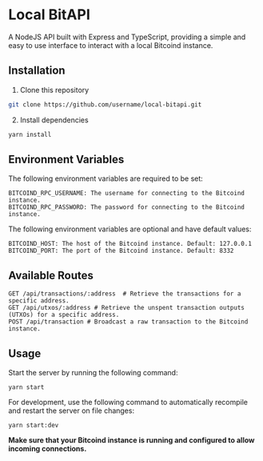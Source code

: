 # Local BitAPI

A NodeJS API built with Express and TypeScript, providing a simple and easy to use interface to interact with a local Bitcoind instance.

## Installation
1. Clone this repository
```sh
git clone https://github.com/username/local-bitapi.git
```

2. Install dependencies
```sh
yarn install
```

## Environment Variables
The following environment variables are required to be set:

```
BITCOIND_RPC_USERNAME: The username for connecting to the Bitcoind instance.
BITCOIND_RPC_PASSWORD: The password for connecting to the Bitcoind instance.
```
The following environment variables are optional and have default values:

```
BITCOIND_HOST: The host of the Bitcoind instance. Default: 127.0.0.1
BITCOIND_PORT: The port of the Bitcoind instance. Default: 8332
```

## Available Routes

```
GET /api/transactions/:address  # Retrieve the transactions for a specific address.
GET /api/utxos/:address # Retrieve the unspent transaction outputs (UTXOs) for a specific address.
POST /api/transaction # Broadcast a raw transaction to the Bitcoind instance.
```

## Usage
Start the server by running the following command:

```
yarn start
```

For development, use the following command to automatically recompile and restart the server on file changes:

```
yarn start:dev
```

**Make sure that your Bitcoind instance is running and configured to allow incoming connections.**

